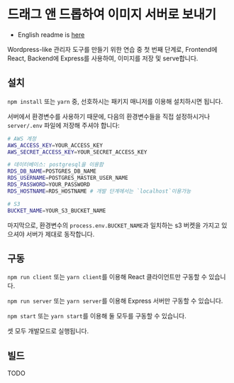 # 드래그 앤 드롭하여 이미지 서버로 보내기

- English readme is [here](./readme-en.md)

Wordpress-like 관리자 도구를 만들기 위한 연습 중 첫 번째 단계로, Frontend에 React, Backend에 Express를 사용하여, 이미지를 저장 및 serve합니다.

## 설치

`npm install` 또는 `yarn` 중, 선호하시는 패키지 매니저를 이용해 설치하시면 됩니다.

서버에서 환경변수를 사용하기 때문에, 다음의 환경변수들을 직접 설정하시거나 `server/.env` 파일에 저장해 주셔야 합니다:

```bash
# AWS 계정
AWS_ACCESS_KEY=YOUR_ACCESS_KEY
AWS_SECRET_ACCESS_KEY=YOUR_SECRET_ACCESS_KEY

# 데이터베이스: postgresql을 이용함
RDS_DB_NAME=POSTGRES_DB_NAME
RDS_USERNAME=POSTGRES_MASTER_USER_NAME
RDS_PASSWORD=YOUR_PASSWORD
RDS_HOSTNAME=RDS_HOSTNAME # 개발 단계에서는 `localhost`이용가능

# S3
BUCKET_NAME=YOUR_S3_BUCKET_NAME
```

마지막으로, 환경변수의 `process.env.BUCKET_NAME`과 일치하는 s3 버켓을 가지고 있으셔야 서버가 제대로 동작합니다.

## 구동

`npm run client` 또는 `yarn client`를 이용해 React 클라이언트만 구동할 수 있습니다.

`npm run server` 또는 `yarn server`를 이용해 Express 서버만 구동할 수 있습니다.

`npm start` 또는 `yarn start`를 이용해 둘 모두를 구동할 수 있습니다.

셋 모두 개발모드로 실행됩니다.

## 빌드

TODO
